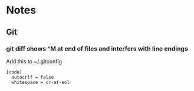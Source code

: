 # Notes
## Git
### git diff shows ^M at end of files and interfers with line endings
Add this to ~/.gitconfig
```
[code]
  autocrlf = false
  whitespace = cr-at-eol
```
